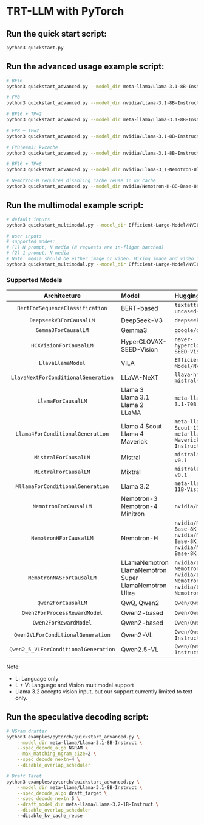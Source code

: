# TRT-LLM with PyTorch

## Run the quick start script:

```bash
python3 quickstart.py
```

## Run the advanced usage example script:

```bash
# BF16
python3 quickstart_advanced.py --model_dir meta-llama/Llama-3.1-8B-Instruct

# FP8
python3 quickstart_advanced.py --model_dir nvidia/Llama-3.1-8B-Instruct-FP8

# BF16 + TP=2
python3 quickstart_advanced.py --model_dir meta-llama/Llama-3.1-8B-Instruct --tp_size 2

# FP8 + TP=2
python3 quickstart_advanced.py --model_dir nvidia/Llama-3.1-8B-Instruct-FP8 --tp_size 2

# FP8(e4m3) kvcache
python3 quickstart_advanced.py --model_dir nvidia/Llama-3.1-8B-Instruct-FP8 --kv_cache_dtype fp8

# BF16 + TP=8
python3 quickstart_advanced.py --model_dir nvidia/Llama-3_1-Nemotron-Ultra-253B-v1 --tp_size 8

# Nemotron-H requires disabling cache reuse in kv cache
python3 quickstart_advanced.py --model_dir nvidia/Nemotron-H-8B-Base-8K --disable_kv_cache_reuse --max_batch_size 8
```

## Run the multimodal example script:

```bash
# default inputs
python3 quickstart_multimodal.py --model_dir Efficient-Large-Model/NVILA-8B --modality image [--use_cuda_graph]

# user inputs
# supported modes:
# (1) N prompt, N media (N requests are in-flight batched)
# (2) 1 prompt, N media
# Note: media should be either image or video. Mixing image and video is not supported.
python3 quickstart_multimodal.py --model_dir Efficient-Large-Model/NVILA-8B --modality video --prompt "Tell me what you see in the video briefly." "Describe the scene in the video briefly." --media "https://huggingface.co/datasets/Efficient-Large-Model/VILA-inference-demos/resolve/main/OAI-sora-tokyo-walk.mp4" "https://huggingface.co/datasets/Efficient-Large-Model/VILA-inference-demos/resolve/main/world.mp4" --max_tokens 128 [--use_cuda_graph]
```

### Supported Models
|             Architecture             | Model                                                        | HuggingFace Example                                          | Modality |
| :----------------------------------: | :----------------------------------------------------------- | :----------------------------------------------------------- | :------: |
|   `BertForSequenceClassification`    | BERT-based                                                   | `textattack/bert-base-uncased-yelp-polarity`                 |    L     |
|       `DeepseekV3ForCausalLM`        | DeepSeek-V3                                                  | `deepseek-ai/DeepSeek-V3 `                                   |    L     |
|         `Gemma3ForCausalLM`          | Gemma3                                                       | `google/gemma-3-1b-it`                                       |    L     |
|`HCXVisionForCausalLM`| HyperCLOVAX-SEED-Vision | `naver-hyperclovax/HyperCLOVAX-SEED-Vision-Instruct-3B` | L + V |
|          `LlavaLlamaModel`           | VILA                                                         | `Efficient-Large-Model/NVILA-8B`                             |  L + V   |
| `LlavaNextForConditionalGeneration`  | LLaVA-NeXT                                                   | `llava-hf/llava-v1.6-mistral-7b-hf`                          |  L + V   |
|          `LlamaForCausalLM`          | Llama 3 <br> Llama 3.1 <br> Llama 2 <br> LLaMA               | `meta-llama/Meta-Llama-3.1-70B`                              |    L     |
|   `Llama4ForConditionalGeneration`   | Llama 4 Scout <br> Llama 4 Maverick                          | `meta-llama/Llama-4-Scout-17B-16E-Instruct` <br> `meta-llama/Llama-4-Maverick-17B-128E-Instruct` |  L + V   |
|         `MistralForCausalLM`         | Mistral                                                      | `mistralai/Mistral-7B-v0.1`                                  |    L     |
|         `MixtralForCausalLM`         | Mixtral                                                      | `mistralai/Mixtral-8x7B-v0.1`                                |    L     |
|   `MllamaForConditionalGeneration`   | Llama 3.2                                                    | `meta-llama/Llama-3.2-11B-Vision`                            |    L     |
|        `NemotronForCausalLM`         | Nemotron-3 <br> Nemotron-4 <br> Minitron                     | `nvidia/Minitron-8B-Base`                                    |    L     |
|        `NemotronHForCausalLM`        | Nemotron-H                                                   | `nvidia/Nemotron-H-8B-Base-8K` <br> `nvidia/Nemotron-H-47B-Base-8K` <br> `nvidia/Nemotron-H-56B-Base-8K` |    L     |
|       `NemotronNASForCausalLM`       | LLamaNemotron <br> LlamaNemotron Super <br> LlamaNemotron Ultra | `nvidia/Llama-3_1-Nemotron-51B-Instruct` <br> `nvidia/Llama-3_3-Nemotron-Super-49B-v1` <br> `nvidia/Llama-3_1-Nemotron-Ultra-253B-v1` |    L     |
|          `Qwen2ForCausalLM`          | QwQ, Qwen2                                                   | `Qwen/Qwen2-7B-Instruct`                                     |    L     |
|     `Qwen2ForProcessRewardModel`     | Qwen2-based                                                  | `Qwen/Qwen2.5-Math-PRM-7B`                                   |    L     |
|        `Qwen2ForRewardModel`         | Qwen2-based                                                  | `Qwen/Qwen2.5-Math-RM-72B`                                   |    L     |
|  `Qwen2VLForConditionalGeneration`   | Qwen2-VL                                                     | `Qwen/Qwen2-VL-7B-Instruct`                                  |  L + V   |
| `Qwen2_5_VLForConditionalGeneration` | Qwen2.5-VL                                                   | `Qwen/Qwen2.5-VL-7B-Instruct`                                |  L + V   |

Note:
- L: Language only
- L + V: Language and Vision multimodal support
- Llama 3.2 accepts vision input, but our support currently limited to text only.

## Run the speculative decoding script:

```bash
# NGram drafter
python3 examples/pytorch/quickstart_advanced.py \
    --model_dir meta-llama/Llama-3.1-8B-Instruct \
    --spec_decode_algo NGRAM \
    --max_matching_ngram_size=2 \
    --spec_decode_nextn=4 \
    --disable_overlap_scheduler
```

```bash
# Draft Taret
python3 examples/pytorch/quickstart_advanced.py \
    --model_dir meta-llama/Llama-3.1-8B-Instruct \
    --spec_decode_algo draft_target \
    --spec_decode_nextn 5 \
    --draft_model_dir meta-llama/Llama-3.2-1B-Instruct \
    --disable_overlap_scheduler
    --disable_kv_cache_reuse
```
